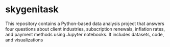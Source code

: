 # skygenitask
This repository contains a Python-based data analysis project that answers four questions about client industries, subscription renewals, inflation rates, and payment methods using Jupyter notebooks. It includes datasets, code, and visualizations
